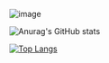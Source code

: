 ![image](https://github.com/UnknownPug/UnknownPug/assets/73190129/b25a4f18-5e36-485a-9c47-a6a9e879820e)

![Anurag's GitHub stats](https://github-readme-stats.vercel.app/api?username=UnknownPug&show_icons=true&hide=contribs,prs&theme=tokyonight)

[![Top Langs](https://github-readme-stats.vercel.app/api/top-langs/?username=UnknownPug&show_icons=true&hide=contribs,prs&theme=tokyonight&langs_count=6&layout=donut)](https://github.com/anuraghazra/github-readme-stats)
